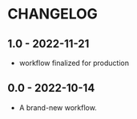 # CHANGELOG

## 1.0 - 2022-11-21
- workflow finalized for production

## 0.0 - 2022-10-14
- A brand-new workflow.

